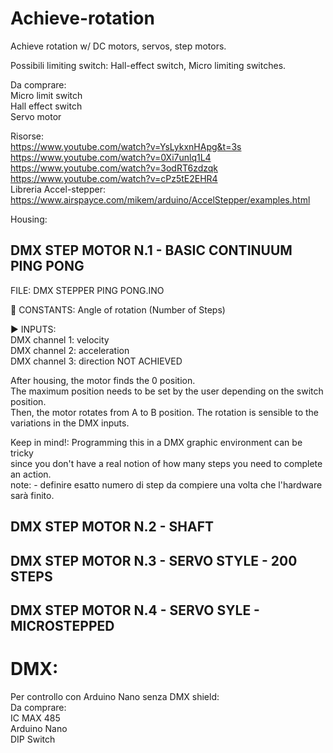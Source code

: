 # Achieve-rotation  
Achieve rotation w/ DC motors, servos, step motors.  
  
Possibili limiting switch: Hall-effect switch, Micro limiting switches.  

Da comprare:  
Micro limit switch  
Hall effect switch  
Servo motor  

Risorse:  
https://www.youtube.com/watch?v=YsLykxnHApg&t=3s  
https://www.youtube.com/watch?v=0Xi7unlq1L4  
https://www.youtube.com/watch?v=3odRT6zdzqk  
https://www.youtube.com/watch?v=cPz5tE2EHR4  
Libreria Accel-stepper: https://www.airspayce.com/mikem/arduino/AccelStepper/examples.html  

Housing:


## DMX STEP MOTOR N.1 - BASIC CONTINUUM PING PONG 
FILE:  DMX STEPPER PING PONG.INO  

📌 CONSTANTS: 
Angle of rotation (Number of Steps)  

▶️ INPUTS:  
DMX channel 1: velocity   
DMX channel 2: acceleration  
DMX channel 3: direction  NOT ACHIEVED  

After housing, the motor finds the 0 position.  
The maximum position needs to be set by the user depending on the switch position.  
Then, the motor rotates from A to B position. 
The rotation is sensible to the variations in the DMX inputs.

Keep in mind!:  Programming this in a DMX graphic environment can be tricky  
since you don't have a real notion of how many steps you need to complete an action.  
note: - definire esatto numero di step da compiere una volta che l'hardware sarà finito.  
  

## DMX STEP MOTOR N.2 - SHAFT  


## DMX STEP MOTOR N.3 - SERVO STYLE - 200 STEPS  
## DMX STEP MOTOR N.4 - SERVO SYLE - MICROSTEPPED  

# DMX:  


Per controllo con Arduino Nano senza DMX shield:  
Da comprare:  
IC MAX 485  
Arduino Nano  
DIP Switch  





